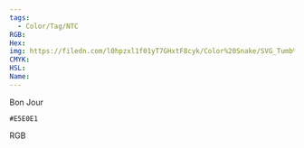 ```yaml
---
tags:
  - Color/Tag/NTC
RGB:
Hex:
img: https://filedn.com/l0hpzxl1f01yT7GHxtF8cyk/Color%20Snake/SVG_Tumb%20Mass%20No%20Name/E5E0E1.svg
CMYK:
HSL:
Name:
---
```

Bon Jour
```palette
#E5E0E1
```
RGB
